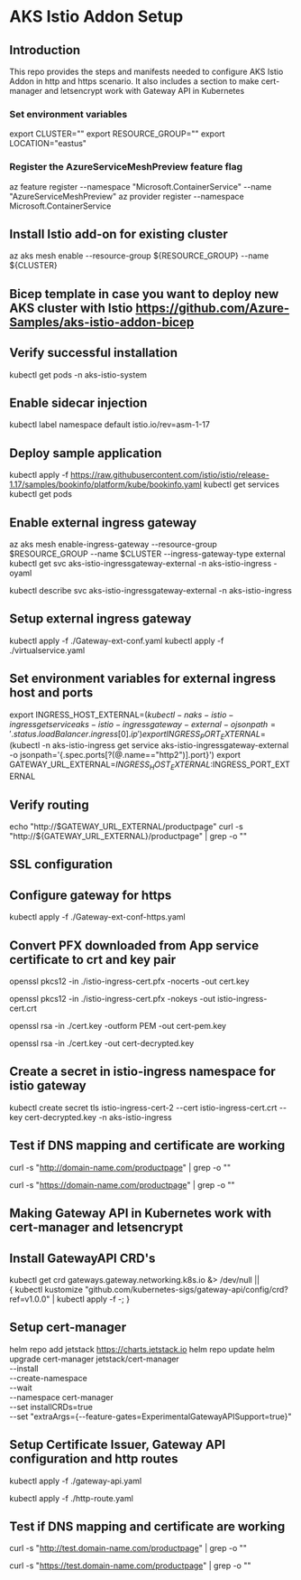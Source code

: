 # AKS Istio Addon Setup
## Introduction
This repo provides the steps and manifests needed to configure AKS Istio Addon in http and https scenario. It also includes a section to make cert-manager and letsencrypt work with Gateway API in Kubernetes

### Set environment variables
export CLUSTER=""
export RESOURCE_GROUP=""
export LOCATION="eastus"

### Register the AzureServiceMeshPreview feature flag
az feature register --namespace "Microsoft.ContainerService" --name "AzureServiceMeshPreview"
az provider register --namespace Microsoft.ContainerService

## Install Istio add-on for existing cluster
az aks mesh enable --resource-group ${RESOURCE_GROUP} --name ${CLUSTER}

## Bicep template in case you want to deploy new AKS cluster with Istio https://github.com/Azure-Samples/aks-istio-addon-bicep

## Verify successful installation
kubectl get pods -n aks-istio-system

## Enable sidecar injection
kubectl label namespace default istio.io/rev=asm-1-17

## Deploy sample application
kubectl apply -f https://raw.githubusercontent.com/istio/istio/release-1.17/samples/bookinfo/platform/kube/bookinfo.yaml
kubectl get services
kubectl get pods

## Enable external ingress gateway
az aks mesh enable-ingress-gateway --resource-group $RESOURCE_GROUP --name $CLUSTER --ingress-gateway-type external
kubectl get svc aks-istio-ingressgateway-external -n aks-istio-ingress -oyaml

kubectl describe svc aks-istio-ingressgateway-external -n aks-istio-ingress

## Setup external ingress gateway
kubectl apply -f ./Gateway-ext-conf.yaml
kubectl apply -f ./virtualservice.yaml

## Set environment variables for external ingress host and ports
export INGRESS_HOST_EXTERNAL=$(kubectl -n aks-istio-ingress get service aks-istio-ingressgateway-external -o jsonpath='{.status.loadBalancer.ingress[0].ip}')
export INGRESS_PORT_EXTERNAL=$(kubectl -n aks-istio-ingress get service aks-istio-ingressgateway-external -o jsonpath='{.spec.ports[?(@.name=="http2")].port}')
export GATEWAY_URL_EXTERNAL=$INGRESS_HOST_EXTERNAL:$INGRESS_PORT_EXTERNAL

## Verify routing
echo "http://$GATEWAY_URL_EXTERNAL/productpage"
curl -s "http://${GATEWAY_URL_EXTERNAL}/productpage" | grep -o "<title>.*</title>"

## SSL configuration

## Configure gateway for https
kubectl apply -f ./Gateway-ext-conf-https.yaml

## Convert PFX downloaded from App service certificate to crt and key pair
openssl pkcs12 -in ./istio-ingress-cert.pfx -nocerts -out cert.key

openssl pkcs12 -in ./istio-ingress-cert.pfx -nokeys -out istio-ingress-cert.crt

openssl rsa -in ./cert.key -outform PEM -out cert-pem.key

openssl rsa -in ./cert.key -out cert-decrypted.key

## Create a secret in istio-ingress namespace for istio gateway
kubectl create secret tls istio-ingress-cert-2 --cert istio-ingress-cert.crt --key cert-decrypted.key -n aks-istio-ingress

## Test if DNS mapping and certificate are working
curl -s "http://domain-name.com/productpage" | grep -o "<title>.*</title>"

curl -s "https://domain-name.com/productpage" | grep -o "<title>.*</title>"

## Making Gateway API in Kubernetes work with cert-manager and letsencrypt

## Install GatewayAPI CRD's
kubectl get crd gateways.gateway.networking.k8s.io &> /dev/null || \
  { kubectl kustomize "github.com/kubernetes-sigs/gateway-api/config/crd?ref=v1.0.0" | kubectl apply -f -; }

## Setup cert-manager
helm repo add jetstack https://charts.jetstack.io
helm repo update
helm upgrade cert-manager jetstack/cert-manager \
    --install \
    --create-namespace \
    --wait \
    --namespace cert-manager \
    --set installCRDs=true \
    --set "extraArgs={--feature-gates=ExperimentalGatewayAPISupport=true}"

## Setup Certificate Issuer, Gateway API configuration and http routes
kubectl apply -f ./gateway-api.yaml

kubectl apply -f ./http-route.yaml

## Test if DNS mapping and certificate are working
curl -s "http://test.domain-name.com/productpage" | grep -o "<title>.*</title>"

curl -s "https://test.domain-name.com/productpage" | grep -o "<title>.*</title>"







